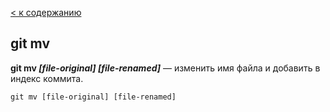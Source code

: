 [< к содержанию](./readme.md)

## git mv

**git mv *[file-original]* *[file-renamed]*** — изменить имя файла и добавить в индекс коммита.

`git mv [file-original] [file-renamed]`